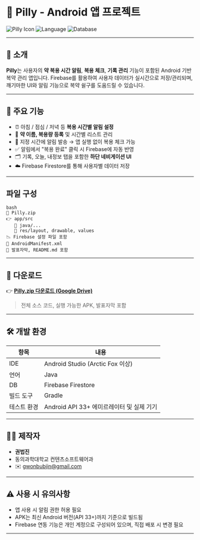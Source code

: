 # 📱 Pilly - Android 앱 프로젝트

![Pilly Icon](https://img.shields.io/badge/platform-Android-green?logo=android)
![Language](https://img.shields.io/badge/language-Java-blue?logo=java)
![Database](https://img.shields.io/badge/Firebase-Firestore-orange?logo=firebase)

---

## 🧠 소개

**Pilly**는 사용자의 **약 복용 시간 알림**, **복용 체크**, **기록 관리** 기능이 포함된 Android 기반 복약 관리 앱입니다.
Firebase를 활용하여 사용자 데이터가 실시간으로 저장/관리되며, 깨기마한 UI와 알림 기능으로 복약 쉴구를 도움드릴 수 있습니다.

---

## 🔧 주요 기능

* ⏰ 아침 / 점심 / 저녁 등 **복용 시간별 알림 설정**
* 💊 **약 이름, 복용량 등록** 및 시간별 리스트 관리
* 🔔 지정 시간에 알림 발송 → 앱 실행 없이 복용 체크 가능
* ✅ 알림에서 "복용 완료" 클릭 시 Firebase에 자동 반영
* 🗂️ 기록, 오늘, 내정보 탭을 포함한 **하단 네비게이션 UI**
* ☁️ Firebase Firestore를 통해 사용자별 데이터 저장

---

## 파일 구성

```
bash
📆 Pilly.zip
👉 app/src
   🔹 java/...
   🔹 res/layout, drawable, values
📉 Firebase 설정 파일 포함
📄 AndroidManifest.xml
📄 발표자막, README.md 포함
```

---

## 🔽️ 다운로드

👉 **[Pilly.zip 다운로드 (Google Drive)](https://drive.google.com/file/d/1ydb2cpfD5-CKIJzn2HpMp2WtInX3PLw0/view?usp=sharing)**

> 전체 소스 코드, 실행 가능한 APK, 발표자막 포함

---

## 🛠️ 개발 환경

| 항목     | 내용                             |
| ------ | ------------------------------ |
| IDE    | Android Studio (Arctic Fox 이상) |
| 언어     | Java                           |
| DB     | Firebase Firestore             |
| 빌드 도구  | Gradle                         |
| 테스트 환경 | Android API 33+ 에미르레이터 및 실제 기기 |

---

## 👨‍💼 제작자

* **권법진**
* 동의과학대학교 컨텐츠소프트웨어과
* ✉️ [gwonbubjin@gmail.com](mailto:gwonbubjin@gmail.com)

---

## ⚠️ 사용 시 유의사항

* 앱 사용 시 알림 권한 허용 필요
* APK는 최신 Android 버전(API 33+)까지 기준으로 빌드됨
* Firebase 연동 기능은 개인 계정으로 구성되어 있으며, 직접 배포 시 변경 필요

---

